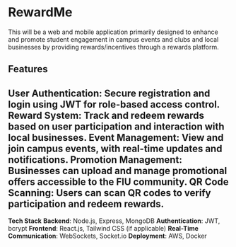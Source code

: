 # RewardMe
This will be a web and mobile application primarily designed to enhance and promote student engagement in campus events and clubs and local businesses by providing rewards/incentives through a rewards platform.

**Features**
-------------
**User Authentication**: Secure registration and login using JWT for role-based access control.
**Reward System**: Track and redeem rewards based on user participation and interaction with local businesses.
**Event Management**: View and join campus events, with real-time updates and notifications.
**Promotion Management**: Businesses can upload and manage promotional offers accessible to the FIU community.
**QR Code Scanning**: Users can scan QR codes to verify participation and redeem rewards.
---------------------------------------------------------------------------------------------------------------

**Tech Stack**
**Backend**: Node.js, Express, MongoDB
**Authentication**: JWT, bcrypt
**Frontend**: React.js, Tailwind CSS (if applicable)
**Real-Time Communication**: WebSockets, Socket.io
**Deployment**: AWS, Docker
